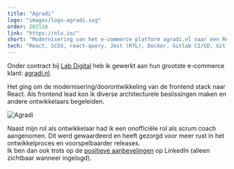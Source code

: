 ```yaml
---
title: "Agradi"
logo: "images/logo-agradi.svg"
order: 202110
link: "https://nlx.io/"
short: "Modernisering van het e-commerce platform agradi.nl naar een React stack."
tech: "React, SCSS, react-query, Jest (RTL), Docker, Gitlab CI/CD, Git, Scrum coaching."
---
```


Onder contract bij <a href="https://labdigital.nl/" target="_blank">Lab Digital</a> heb ik gewerkt aan hun grootste e-commerce klant: <a href="https://agradi.nl" target="_blank">agradi.nl</a>.

Het ging om de modernisering/doorontwikkeling van de frontend stack naar React. Als frontend lead kon ik diverse architecturele beslissingen maken en andere ontwikkelaars begeleiden.  

![Agradi](images/projects/agradi.png "agradi.nl")

Naast mijn rol als ontwikkelaar had ik een onofficiële rol als scrum coach aangenomen. Dit werd gewaardeerd en heeft gezorgd voor meer rust in het ontwikkelproces en voorspelbaarder releases.  
Ik ben dan ook trots op de <a href="https://www.linkedin.com/in/jornluiten/#recommendations" target="_blank">positieve aanbevelingen</a> op LinkedIn (alleen zichtbaar wanneer ingelogd).
